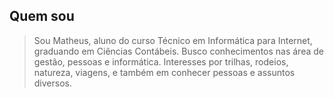 ## Quem sou

>Sou Matheus, aluno do curso Técnico em Informática para Internet, graduando em Ciências Contábeis.
>Busco conhecimentos nas área de gestão, pessoas e informática.
Interesses por trilhas, rodeios, natureza, viagens, e também em conhecer pessoas e assuntos diversos.
